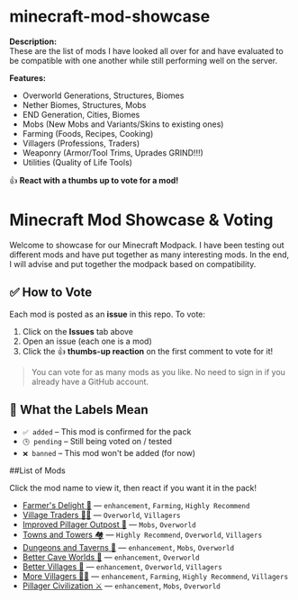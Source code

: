# minecraft-mod-showcase

**Description:**  
These are the list of mods I have looked all over for and have evaluated to be compatible with one another while still performing well on the server.

**Features:**
- Overworld Generations, Structures, Biomes
- Nether Biomes, Structures, Mobs
- END Generation, Cities, Biomes
- Mobs (New Mobs and Variants/Skins to existing ones)
- Farming (Foods, Recipes, Cooking)
- Villagers (Professions, Traders)
- Weaponry (Armor/Tool Trims, Uprades GRIND!!!)
- Utilities (Quality of Life Tools)


👍 **React with a thumbs up to vote for a mod!**

# Minecraft Mod Showcase & Voting

Welcome to showcase for our Minecraft Modpack. 
I have been testing out different mods and have put together as many interesting mods. In the end, I will advise and put together the modpack based on compatibility.

## ✅ How to Vote

Each mod is posted as an **issue** in this repo. To vote:

1. Click on the **Issues** tab above
2. Open an issue (each one is a mod)
3. Click the 👍 **thumbs-up reaction** on the first comment to vote for it!

> You can vote for as many mods as you like. No need to sign in if you already have a GitHub account.

## 🔖 What the Labels Mean

- `✅ added` – This mod is confirmed for the pack
- `🕒 pending` – Still being voted on / tested
- `❌ banned` – This mod won't be added (for now)


##List of Mods

Click the mod name to view it, then react if you want it in the pack!

- [Farmer's Delight 🌾](https://github.com/sunsetjamz/minecraft-mod-showcase/issues/1) — `enhancement`, `Farming`, `Highly Recommend`
- [Village Traders 🧑‍🌾](https://github.com/sunsetjamz/minecraft-mod-showcase/issues/2) — `Overworld`, `Villagers`
- [Improved Pillager Outpost 🏰](https://github.com/sunsetjamz/minecraft-mod-showcase/issues/3) — `Mobs`, `Overworld`
- [Towns and Towers 🏘️](https://github.com/sunsetjamz/minecraft-mod-showcase/issues/4) — `Highly Recommend`, `Overworld`, `Villagers`
- [Dungeons and Taverns 🍻](https://github.com/sunsetjamz/minecraft-mod-showcase/issues/5) — `enhancement`, `Mobs`, `Overworld`
- [Better Cave Worlds 🌌](https://github.com/sunsetjamz/minecraft-mod-showcase/issues/6) — `enhancement`, `Overworld`
- [Better Villages 🏡](https://github.com/sunsetjamz/minecraft-mod-showcase/issues/7) — `enhancement`, `Overworld`, `Villagers`
- [More Villagers 👨‍🌾](https://github.com/sunsetjamz/minecraft-mod-showcase/issues/8) — `enhancement`, `Farming`, `Highly Recommend`, `Villagers`
- [Pillager Civilization ⚔️](https://github.com/sunsetjamz/minecraft-mod-showcase/issues/9) — `enhancement`, `Mobs`, `Overworld`

